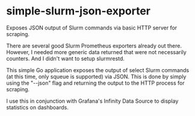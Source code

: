 # simple-slurm-json-exporter
Exposes JSON output of Slurm commands via basic HTTP server for scraping.

There are several good Slurm Prometheus exporters already out there. However, I needed more generic data returned that were not necessarily counters. And I didn't want to setup slurmrestd.

This simple Go application exposes the output of select Slurm commands (at this time, only squeue is supported) via JSON. This is done by simply using the "--json" flag and returning the output to the HTTP process for scraping.

I use this in conjunction with Grafana's Infinity Data Source to display statistics on dashboards.
